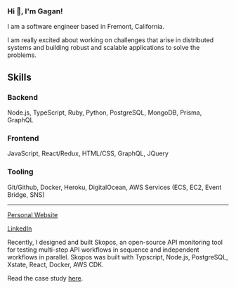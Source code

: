 ### Hi 👋, I'm Gagan!

I am a software engineer based in Fremont, California.

I am really excited about working on challenges that arise in distributed systems and building robust and scalable applications to solve the problems.

## Skills
### Backend
Node.js, TypeScript, Ruby, Python, PostgreSQL, MongoDB, Prisma, GraphQL

### Frontend
JavaScript, React/Redux, HTML/CSS, GraphQL, JQuery

### Tooling
Git/Github, Docker, Heroku, DigitalOcean, AWS Services (ECS, EC2, Event Bridge, SNS)

---
[Personal Website](https://aham-oudeis.github.io/)

[LinkedIn](https://www.linkedin.com/in/gagan-sapkota-50724a238/)

Recently, I designed and built Skopos, an open-source API monitoring tool for testing multi-step API workflows in sequence and independent workflows in parallel. Skopos was built with Typscript, Node.js, PostgreSQL, Xstate, React, Docker, AWS CDK.

Read the case study [here](https://skopos-api-monitoring.github.io/).

<!--
**aham-oudeis/aham-oudeis** is a ✨ _special_ ✨ repository because its `README.md` (this file) appears on your GitHub profile.

Here are some ideas to get you started:

- 🔭 I’m currently working on ...
- 🌱 I’m currently learning ...
- 👯 I’m looking to collaborate on ...
- 🤔 I’m looking for help with ...
- 💬 Ask me about ...
- 📫 How to reach me: ...
- 😄 Pronouns: ...
- ⚡ Fun fact: ...
-->
